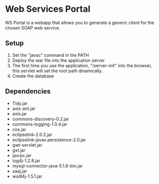 # Web Services Portal

WS Portal is a webapp that allows you to generate a generic client for the chosen SOAP web service.

## Setup

1) Set the "javac" command in the PATH
2) Deploy the war file into the application server
3) The first time you use the application, "<app-base>/server-init" into the browser,
this servlet will set the root path dinamically.
4) Create the database

## Dependencies

* Tidy.jar
* axis-ant.jar
* axis.jar
* commons-discovery-0.2.jar
* commons-logging-1.0.4.jar
* cos.jar
* eclipselink-2.0.2.jar
* eclipselink-javax.persistence-2.0.jar
* gwt-servlet.jar
* gxt.jar
* jaxrpc.jar
* log4j-1.2.8.jar
* mysql-connector-java-5.1.6-bin.jar
* saaj.jar
* wsdl4j-1.5.1.jar
